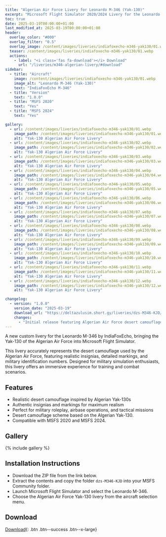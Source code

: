 ```yaml
---
title: "Algerian Air Force Livery for Leonardo M-346 (Yak-130)"
excerpt: "Microsoft Flight Simulator 2020/2024 Livery for the Leonardo M-346 by IndiaFoxEcho"
toc: true
date: 2025-03-19T00:00:00+01:00
last_modified_at: 2025-03-19T00:00:00+01:00
header:
  overlay_color: "#000"
  overlay_filter: "0.5"
  overlay_image: /content/images/liveries/indiafoxecho-m346-yak130/01.webp
  teaser: /content/images/liveries/indiafoxecho-m346-yak130/01.webp
  actions:
    - label: "<i class='fas fa-download'></i> Download"
      url: "/liveries/m346-algerian-livery/#download"
sidebar:
  - title: "Aircraft"
    image: /content/images/liveries/indiafoxecho-m346-yak130/01.webp
    image_alt: "Leonardo M-346 (Yak-130)"
    text: "IndiaFoxEcho M-346"
  - title: "Version"
    text: "1.0.0"
  - title: "MSFS 2020"
    text: "Yes"
  - title: "MSFS 2024"
    text: "Yes"

gallery:
  - url: /content/images/liveries/indiafoxecho-m346-yak130/01.webp
    image_path: /content/images/liveries/indiafoxecho-m346-yak130/01.webp
    alt: "Yak-130 Algerian Air Force Livery"
  - url: /content/images/liveries/indiafoxecho-m346-yak130/02.webp
    image_path: /content/images/liveries/indiafoxecho-m346-yak130/02.webp
    alt: "Yak-130 Algerian Air Force Livery"
  - url: /content/images/liveries/indiafoxecho-m346-yak130/03.webp
    image_path: /content/images/liveries/indiafoxecho-m346-yak130/03.webp
    alt: "Yak-130 Algerian Air Force Livery"
  - url: /content/images/liveries/indiafoxecho-m346-yak130/04.webp
    image_path: /content/images/liveries/indiafoxecho-m346-yak130/04.webp
    alt: "Yak-130 Algerian Air Force Livery"
  - url: /content/images/liveries/indiafoxecho-m346-yak130/05.webp
    image_path: /content/images/liveries/indiafoxecho-m346-yak130/05.webp
    alt: "Yak-130 Algerian Air Force Livery"
  - url: /content/images/liveries/indiafoxecho-m346-yak130/06.webp
    image_path: /content/images/liveries/indiafoxecho-m346-yak130/06.webp
    alt: "Yak-130 Algerian Air Force Livery"
  - url: /content/images/liveries/indiafoxecho-m346-yak130/07.webp
    image_path: /content/images/liveries/indiafoxecho-m346-yak130/07.webp
    alt: "Yak-130 Algerian Air Force Livery"
  - url: /content/images/liveries/indiafoxecho-m346-yak130/08.webp
    image_path: /content/images/liveries/indiafoxecho-m346-yak130/08.webp
    alt: "Yak-130 Algerian Air Force Livery"
  - url: /content/images/liveries/indiafoxecho-m346-yak130/09.webp
    image_path: /content/images/liveries/indiafoxecho-m346-yak130/09.webp
    alt: "Yak-130 Algerian Air Force Livery"
  - url: /content/images/liveries/indiafoxecho-m346-yak130/10.webp
    image_path: /content/images/liveries/indiafoxecho-m346-yak130/10.webp
    alt: "Yak-130 Algerian Air Force Livery"
  - url: /content/images/liveries/indiafoxecho-m346-yak130/11.webp
    image_path: /content/images/liveries/indiafoxecho-m346-yak130/11.webp
    alt: "Yak-130 Algerian Air Force Livery"
  - url: /content/images/liveries/indiafoxecho-m346-yak130/12.webp
    image_path: /content/images/liveries/indiafoxecho-m346-yak130/12.webp
    alt: "Yak-130 Algerian Air Force Livery"

changelog:
  - version: "1.0.0"
    version_date: "2025-03-19"
    download_url: "https://deltazulusim.short.gy/liveries/dzs-M346-KJD/v1.0.0"
    changes:
      - "Initial release featuring Algerian Air Force desert camouflage."
---
```


A new custom livery for the Leonardo M-346 by IndiaFoxEcho, bringing the Yak-130 of the Algerian Air Force into Microsoft Flight Simulator.

This livery accurately represents the desert camouflage used by the Algerian Air Force, featuring realistic insignias, detailed markings, and military identification numbers. Designed for military simulation enthusiasts, this livery offers an immersive experience for training and combat scenarios.

## Features
- Realistic desert camouflage inspired by Algerian Yak-130s
- Authentic insignias and markings for maximum realism
- Perfect for military roleplay, airbase operations, and tactical missions
- Desert camouflage scheme based on the Algerian Yak-130.
- Compatible with MSFS 2020 and MSFS 2024.

## Gallery
{% include gallery %}

## Installation Instructions
- Download the ZIP file from the link below.
- Extract the contents and copy the folder `dzs-M346-KJD` into your MSFS Community folder.
- Launch Microsoft Flight Simulator and select the Leonardo M-346.
- Choose the Algerian Air Force Yak-130 livery from the aircraft selection menu.

## Download

[<i class='fas fa-download'></i> Download](https://deltazulusim.short.gy/liveries/dzs-M346-KJD/v1.0.0){: .btn .btn--success .btn--x-large}
